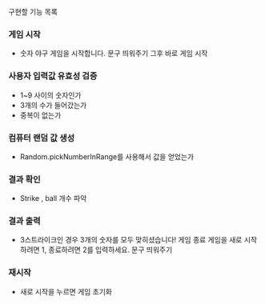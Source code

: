구현할 기능 목록

### 게임 시작

- 숫자 야구 게임을 시작합니다. 문구 띄워주기
  그후 바로 게임 시작

### 사용자 입력값 유효성 검증

- 1~9 사이의 숫자인가
- 3개의 수가 들어갔는가
- 중복이 없는가

### 컴퓨터 랜덤 값 생성

- Random.pickNumberInRange를 사용해서 값을 얻었는가

### 결과 확인

- Strike , ball 개수 파악

### 결과 출력

- 3스트라이크인 경우
  3개의 숫자를 모두 맞히셨습니다! 게임 종료
  게임을 새로 시작하려면 1, 종료하려면 2를 입력하세요.
  문구 띄워주기

### 재시작

- 새로 시작을 누르면 게임 초기화
